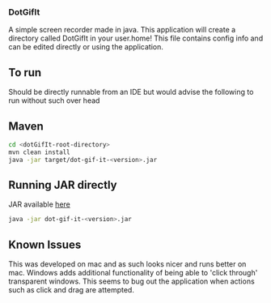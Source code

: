 ### DotGifIt

A simple screen recorder made in java. This application will create a directory called DotGifIt in your 
user.home! This file contains config info and can be edited directly or using the application.

## To run

Should be directly runnable from an IDE but would advise the following to run without such over head

## Maven

```bash
cd <dotGifIt-root-directory>
mvn clean install
java -jar target/dot-gif-it-<version>.jar
```

## Running JAR directly

JAR available [here](https://github.com/sgregory8/dotGifIt/releases)

```bash
java -jar dot-gif-it-<version>.jar
```

## Known Issues

This was developed on mac and as such looks nicer and runs better on mac. Windows adds additional functionality of being able to 'click through' 
transparent windows. This seems to bug out the application when actions such as click and drag are attempted.